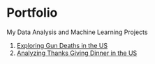 # Portfolio
My Data Analysis and Machine Learning Projects

1. [Exploring Gun Deaths in the US](https://github.com/MBAdamu/Exploring-US-Gun-Deaths)
2. [Analyzing Thanks Giving Dinner in the US](https://github.com/MBAdamu/AnalyzingThanksgivingDinner)
